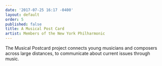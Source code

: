 ```yaml
---
date: '2017-07-25 16:17 -0400'
layout: default
order: 5
published: false
title: A Musical Post Card
artist: Members of the New York Philharmonic
---
```

The Musical Postcard project connects young musicians and composers across large distances, to communicate about current issues through music.
